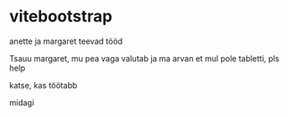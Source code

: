 # vitebootstrap
anette ja margaret teevad tööd


Tsauu margaret, mu pea vaga valutab ja ma arvan et mul pole tabletti, pls help

katse, kas töötabb

midagi